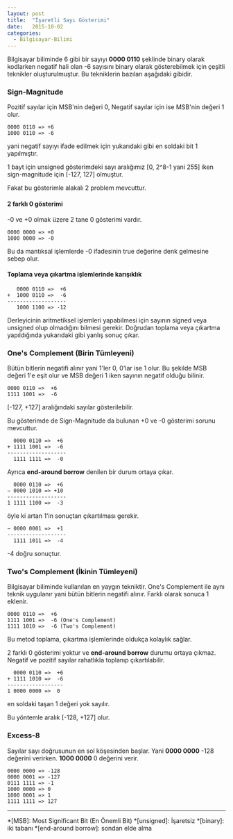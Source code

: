```yaml
---
layout: post
title:  "İşaretli Sayı Gösterimi"
date:   2015-10-02
categories: 
  - Bilgisayar-Bilimi
---
```


Bilgisayar biliminde 6 gibi bir sayıyı **0000 0110** şeklinde binary olarak kodlarken negatif hali olan -6 sayısını binary olarak gösterebilmek için çeşitli teknikler oluşturulmuştur. Bu tekniklerin bazıları aşağıdaki gibidir.

### Sign-Magnitude

Pozitif sayılar için MSB'nin değeri 0,
Negatif sayılar için ise MSB'nin değeri 1 olur.

~~~
0000 0110 => +6
1000 0110 => -6
~~~

yani negatif sayıyı ifade edilmek için yukarıdaki gibi en soldaki bit 1 yapılmıştır.

1 bayt için unsigned gösterimdeki sayı aralığımız [0, 2^8-1 yani 255] iken sign-magnitude için [-127, 127] olmuştur.

Fakat bu gösterimle alakalı 2 problem mevcuttur.

#### 2 farklı 0 gösterimi
-0 ve +0 olmak üzere 2 tane 0 gösterimi vardır.

~~~
0000 0000 => +0
1000 0000 => -0
~~~

Bu da mantıksal işlemlerde -0 ifadesinin true değerine denk gelmesine sebep olur.

#### Toplama veya çıkartma işlemlerinde karışıklık

~~~
   0000 0110 =>  +6
+  1000 0110 =>  -6
-------------------
   1000 1100 => -12
~~~

Derleyicinin aritmetiksel işlemleri yapabilmesi için sayının signed veya unsigned olup olmadığını bilmesi gerekir. Doğrudan toplama veya çıkartma yapıldığında yukarıdaki gibi yanlış sonuç çıkar.

### One's Complement (Birin Tümleyeni)

Bütün bitlerin negatifi alınır yani 1'ler 0, 0'lar ise 1 olur. Bu şekilde MSB değeri 1'e eşit olur ve MSB değeri 1 iken sayının negatif olduğu bilinir.

~~~
0000 0110 =>  +6
1111 1001 =>  -6
~~~

[-127, +127] aralığındaki sayılar gösterilebilir.

Bu gösterimde de Sign-Magnitude da bulunan +0 ve -0 gösterimi sorunu mevcuttur.

~~~
  0000 0110 =>  +6
+ 1111 1001 =>  -6
-------------------
  1111 1111 =>  -0
~~~

Ayrıca **end-around borrow** denilen bir durum ortaya çıkar. 

~~~
  0000 0110 =>  +6
− 0000 1010 => +10
-------------------
1 1111 1100 =>  -3
~~~
  
öyle ki artan 1'in sonuçtan çıkartılması gerekir.

~~~
− 0000 0001 =>  +1
-------------------
  1111 1011 =>  -4
~~~

-4 doğru sonuçtur.

### Two's Complement (İkinin Tümleyeni)

Bilgisayar biliminde kullanılan en yaygın tekniktir. One's Complement ile aynı teknik uygulanır yani bütün bitlerin negatifi alınır. Farklı olarak sonuca 1 eklenir.

~~~
0000 0110 =>  +6
1111 1001 =>  -6 (One's Complement)
1111 1010 =>  -6 (Two's Complement)
~~~

Bu metod toplama, çıkartma işlemlerinde oldukça kolaylık sağlar.

2 farklı 0 gösterimi yoktur ve **end-around borrow** durumu ortaya çıkmaz. Negatif ve pozitif sayılar rahatlıkla toplanıp çıkartılabilir.

~~~
  0000 0110 =>  +6
+ 1111 1010 =>  -6
------------------
1 0000 0000 =>  0
~~~

en soldaki taşan 1 değeri yok sayılır.

Bu yöntemle aralık [-128, +127] olur.

### Excess-8

Sayılar sayı doğrusunun en sol köşesinden başlar. Yani **0000 0000** -128 değerini verirken. **1000 0000** 0 değerini verir. 

~~~
0000 0000 => -128
0000 0001 => -127
0111 1111 => -1
1000 0000 => 0
1000 0001 => 1
1111 1111 => 127
~~~

-----

*[MSB]: Most Significant Bit (En Önemli Bit)
*[unsigned]: İşaretsiz
*[binary]: iki tabanı
*[end-around borrow]: sondan elde alma